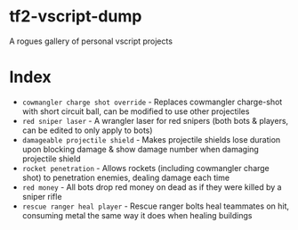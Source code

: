 # tf2-vscript-dump
A rogues gallery of personal vscript projects

# Index
* ``cowmangler charge shot override`` - Replaces cowmangler charge-shot with short circuit ball, can be modified to use other projectiles
* ``red sniper laser`` - A wrangler laser for red snipers (both bots & players, can be edited to only apply to bots)
* ``damageable projectile shield`` - Makes projectile shields lose duration upon blocking damage & show damage number when damaging projectile shield
* ``rocket penetration`` - Allows rockets (including cowmangler charge shot) to penetration enemies, dealing damage each time
* ``red money`` - All bots drop red money on dead as if they were killed by a sniper rifle
* ``rescue ranger heal player`` - Rescue ranger bolts heal teammates on hit, consuming metal the same way it does when healing buildings